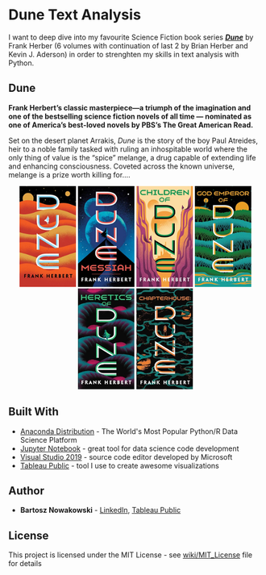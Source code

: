 # Dune Text Analysis

I want to deep dive into my favourite Science Fiction book series [***Dune***](https://en.wikipedia.org/wiki/Dune_(franchise)) by Frank Herber (6 volumes with continuation of last 2 by Brian Herber and Kevin J. Aderson) in order to strenghten my skills in text analysis with Python.

## Dune
**Frank Herbert’s classic masterpiece—a triumph of the imagination and one of the bestselling science fiction novels of all time — nominated as one of America’s best-loved novels by PBS’s The Great American Read.**

Set on the desert planet Arrakis, *Dune* is the story of the boy Paul Atreides, heir to a noble family tasked with ruling an inhospitable world where the only thing of value is the “spice” melange, a drug capable of extending life and enhancing consciousness. Coveted across the known universe, melange is a prize worth killing for....

<div align="center">
    <img src="/covers/D1.jpeg" alt="D1"
        title="Dune" width="112" height="200" />
    <img src="/covers/D2.jpg" alt="D2"
        title="Dune Messiah" width="112" height="200" />
    <img src="/covers/D3.jpg" alt="D3"
        title="Children of Dune" width="112" height="200" />
    <img src="/covers/D4.jpg" alt="D4"
        title="God Emperor of Dune" width="112" height="200" />
    <img src="/covers/D5.jpg" alt="D5"
        title="Heretics of Dune" width="112" height="200" />
    <img src="/covers/D6.jpg" alt="D6"
        title="Chapterhouse: Dune" width="112" height="200" />
</div>

## Built With

* [Anaconda Distribution](https://www.anaconda.com/distribution/) - The World's Most Popular Python/R Data Science Platform
* [Jupyter Notebook](https://jupyter.org/) - great tool for data science code development
* [Visual Studio 2019](https://visualstudio.microsoft.com/vs/) - source code editor developed by Microsoft
* [Tableau Public](https://public.tableau.com/profile/bartosz.nowakowski#!/) - tool I use to create awesome visualizations

## Author

* **Bartosz Nowakowski** - [LinkedIn](https://www.linkedin.com/in/bnowakowski/), [Tableau Public](https://public.tableau.com/profile/bartosz.nowakowski#!/)

## License

This project is licensed under the MIT License - see [wiki/MIT_License](https://en.wikipedia.org/wiki/MIT_License) file for details
